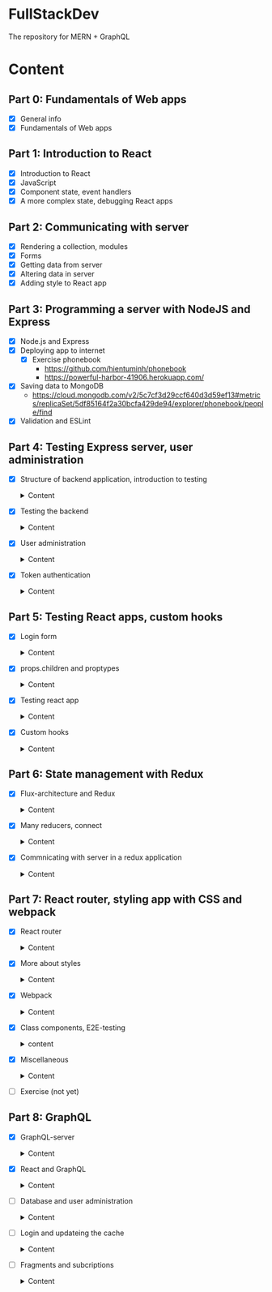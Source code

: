 # FullStackDev
The repository for MERN + GraphQL

# Content
## Part 0: Fundamentals of Web apps
- [x] General info
- [x] Fundamentals of Web apps
## Part 1: Introduction to React
- [x] Introduction to React
- [x] JavaScript
- [x] Component state, event handlers
- [x] A more complex state, debugging React apps
## Part 2: Communicating with server
- [x] Rendering a collection, modules
- [x] Forms
- [x] Getting data from server
- [x] Altering data in server
- [x] Adding style to React app
## Part 3: Programming a server with NodeJS and Express
- [x] Node.js and Express
- [x] Deploying app to internet
  - [x] Exercise phonebook
    - https://github.com/hientuminh/phonebook
    - https://powerful-harbor-41906.herokuapp.com/
- [x] Saving data to MongoDB
  - https://cloud.mongodb.com/v2/5c7cf3d29ccf640d3d59ef13#metrics/replicaSet/5df85164f2a30bcfa429de94/explorer/phonebook/people/find
- [x] Validation and ESLint
## Part 4: Testing Express server, user administration
- [x] Structure of backend application, introduction to testing
  <details>
    <summary>Content</summary>

    ### Project structure
    ```md
    ### Project structure
    ### Exercises
    ### Testing Note applications
    ### Exercises
    ```
  </details>

- [x] Testing the backend
  <details>
    <summary>Content</summary>

    ```md
    ### Test environment
    ### supertest
    ### Logger
    ### Intializing the database before tests
    ### Running tests one by one
    ### async/await
    ### async/await in the backend
    ### More tests and refactoring the backend
    ### Error handling and async/await
    ### Optimizing the beforeEach function
    ### Exercises
    ### Refactoring tests
    ### Exercises
    ```
  </details>

- [x] User administration
  <details>
    <summary>Content</summary>

    ### References across
    - User and Note have one-to-many relationship
    ```javascript
      users = [
        {
          username: 'mluukkai',
          _id: 123456,
        },
        {
          username: 'hellas',
          _id: 141414,
        },
      ]

      notes = [
        {
          content: 'HTML is easy',
          important: false,
          _id: 221212,
          user: 123456,
        },
        {
          content: 'The most important operations of HTTP protocol are GET and POST',
          important: true,
          _id: 221255,
          user: 123456,
        },
        {
          content: 'A proper dinosaur codes with Java',
          important: false,
          _id: 221244,
          user: 141414,
        },
      ]
    ```
    ### Mongoose schema for users
    ```javascript
    const mongoose = require('mongoose')

    const userSchema = new mongoose.Schema({
      username: String,
      name: String,
      passwordHash: String,
      notes: [
        {
          type: mongoose.Schema.Types.ObjectId,
          ref: 'Note'
        }
      ],
    })

    userSchema.set('toJSON', {
      transform: (document, returnedObject) => {
        returnedObject.id = returnedObject._id.toString()
        delete returnedObject._id
        delete returnedObject.__v
        // the passwordHash should not be revealed
        delete returnedObject.passwordHash
      }
    })

    const User = mongoose.model('User', userSchema)

    module.exports = User
    ```
    ```javascript
    const noteSchema = new mongoose.Schema({
      content: {
        type: String,
        required: true,
        minlength: 5
      },
      date: Date,
      important: Boolean,
      user: {
        type: mongoose.Schema.Types.ObjectId,
        ref: 'User'
      }
    })
    ```
    ### Creating users
    - Using bcrypt `npm install bcrypt --save`
    ```javascript
    const saltRounds = 10
    const passwordHash = await bcrypt.hash(body.password, saltRounds)
    ```
    ### Populate
    - The Mongoose join is done with the populate method.
    ```javascript
    const users = await User.find({}).populate('notes', { content: 1, date: 1 })
    ```
  </details>

- [x] Token authentication
  <details>
    <summary>Content</summary>

    ### Limiting creating new notes to logged in users
    - Using JWT `npm install jsonwebtoken --save`

    ```javascript
    const getTokenFrom = request => {
      const authorization = request.get('authorization')
      if (authorization && authorization.toLowerCase().startsWith('bearer ')) {
        return authorization.substring(7)
      }
      return null
    }
    ```
    ### Error handling
    - using errorHandler with JsonWebTokenError
    ### Exercise
    - Add authen for bloglist
      - Adding bcrypt | bcryptjs
      - Update models and controllers
      - Add validation
      - Show more details with populate
      - Add token and permission
  </details>

## Part 5: Testing React apps, custom hooks
- [x] Login form
  <details>
    <summary>Content</summary>

    ### Creating new notes
    - Using `examples/part5a` as ui and `examples/part4d` as backend
    - services/login.js

    ```javascript
    import axios from 'axios'
    const baseUrl = '/api/login'

    const login = async credentials => {
      const response = await axios.post(baseUrl, credentials)
      return response.data
    }

    export default { login }
    ```
    - Condition rendering
    ```javascript
    {user === null && loginForm()}
    {user !== null && noteForm()}
    ```
    ### Saving the token to browsers local storage
    - setItem, getItem, removeItem
    ```javascript
    window.localStorage.setItem('name', 'juha tauriainen')
    ```
    ### Exercises
    - Using https://github.com/fullstackopen-2019/bloglist-frontend
    - Login frontend
    - Using backend at `part4/blog`
  </details>

- [x] props.children and proptypes
  <details>
    <summary>Content</summary>

    ### Displaying the login form only when appropriate

    ### The components children, aka. props.children
    - Using props.children to passing component as slot
    ```javascript
    <Togglable buttonLabel='login'>
          <LoginForm
            username={username}
            password={password}
            handleUsernameChange={({ target }) => setUsername(target.value)}
            handlePasswordChange={({ target }) => setPassword(target.value)}
            handleSubmit={handleLogin}
          />
        </Togglable>
    ```
    ### References to components with ref
    - How can we access it outside of the component?
    - The createRef method is used to create a noteFormRef ref, that is assigned to the Togglable component containing the creation note form. The noteFormRef variable acts as a reference to the component.
    - To recap, the useImperativeHandle function is a React hook, that is used for defining functions in a component which can be invoked from outside of the component.    
    - noteFormRef.current.toggleVisibility()
    ### One point about components

    ```javascript
    <div>
      <Togglable buttonLabel="1" ref={togglable1}>
        first
      </Togglable>

      <Togglable buttonLabel="2" ref={togglable2}>
        second
      </Togglable>

      <Togglable buttonLabel="3" ref={togglable3}>
        third
      </Togglable>
    </div>
  ```
  ### Exercise
  ```javascript
  <div style={hideWhenVisible}>
    // button
  </div>
  <div style={showWhenVisible}>
    {props.children}
    // button
  </div>
  ```
  ### PropTypes
  - `npm install --save prop-types`
  ### ESLint
  - `npm add --save-dev eslint-plugin-jest`
  </details>


- [x] Testing react app

  <details>
    <summary>Content</summary>
    - Using `npm install --save-dev @testing-library/react @testing-library/jest-dom`

    ### Rendering the component for tests

    - Command: CI=true npm test
    - the console may issue a warning if you have not installed Watchman

    ### Test file location
    - In React there are (at least) two different conventions for the test file's location.
    ### Searching for content in a component
    ```javascript
    test('renders content', () => {
      const note = {
        content: 'Component testing is done with react-testing-library',
        important: true
      }

      const component = render(
        <Note note={note} />
      )

      // method 1
      expect(component.container).toHaveTextContent(
        'Component testing is done with react-testing-library'
      )

      // method 2
      const element = component.getByText(
        'Component testing is done with react-testing-library'
      )
      expect(element).toBeDefined()

      // method 3
      const div = component.container.querySelector('.note')
      expect(div).toHaveTextContent(
        'Component testing is done with react-testing-library'
      )
    })
    ```
    ### Debug
    - `component.debug()`
    ### Clicking buttons in tests
    - using mock and fireEvent
    ### Tests for the Togglable component
    ```javascript
    const mockHandler = jest.fn()

    const { getByText } = render(
      <SimpleBlog blog={blog} onClick={mockHandler}/>
    )

    const button = getByText('like')
    fireEvent.click(button)
    fireEvent.click(button)

    expect(mockHandler.mock.calls.length).toBe(2)
    ```
    ### Testing forms
    - The operating principle of the form is to synchronize the state of the input with the state of its parent React component. It is quite difficult to test the form on its own.
    - We will use wraper component for it
    ```javascript
    const Wrapper = (props) => {
      const onChange = (event) => {
        props.state.value = event.target.value
      }

      return (
        <NoteForm
          value={props.state.value}
          onSubmit={props.onSubmit}
          handleChange={onChange}
        />
      )
    }
    ```
    ### Frontend integration tests
    - Two challenge: localStore, fetchAPI
    - The manual mock concept from Jest provides us with a good solution. 
    - setupTests.js
    ```javascript
    import '@testing-library/jest-dom/extend-expect'
    let savedItems = {}

    const localStorageMock = {
      setItem: (key, item) => {
        savedItems[key] = item
      },
      getItem: (key) => savedItems[key],
      clear: () => {
        savedItems = {}
      }
    }

    Object.defineProperty(window, 'localStorage', { value: localStorageMock })
    ```
    ### Test coverage
    > CI=true npm test -- --coverage
    - Examples/part5c-testing-react-app/coverage/lcov-report/index.html
    ### Snapshot testing
    ### E2E Testing
  </details>
- [x] Custom hooks
  <details>
    <summary>Content</summary>

    ### Custom hooks
    - React offer 10 built-in hooks
    - Custom hooks must start with the word `use`
    ### Spread attributes
    - Since the name object has exactly all of the attributes that the input element expects to receive as props, we can pass the props to the element using the spread syntax in the following way
    ```javascript
    <input {...name} />
    const App = () => {
      const name = useField('text')
      const born = useField('date')
      const height = useField('number')

      return (
        <div>
          <form>
            name: 
            <input  {...name} /> 
            <br/> 
            birthdate:
            <input {...born} />
            <br /> 
            height:
            <input {...height} />
          </form>
          <div>
            {name.value} {born.value} {height.value}
          </div>
        </div>
      )
    }
    ```
    ### Revisited hook
    > npm install --save eslint-plugin-react-hooks 
    ```javascript
    module.exports = {
      // ...
      "plugins": [
        // ...
        "react-hooks"
      ],
      "rules": {
        "react-hooks/rules-of-hooks": "error",
        // ...
      }
    }
    - https://github.com/rehooks/awesome-react-hooks
    - https://overreacted.io/why-do-hooks-rely-on-call-order/
    - https://usehooks.com/
    ```
  </details>
## Part 6: State management with Redux
- [x] Flux-architecture and Redux
  <details>
    <summary>Content</summary>

    ### Flux-architecture
    - Facebook developed the Flux- architecture to make state management easier. In Flux, the state is separated completely from the React-components into its own stores. State in the store is not changed directly, but with different actions.
    - [Flux Offical](https://facebook.github.io/flux/docs/in-depth-overview/)
    ### Redux
    - Facebook has an implementation for Flux, but we will be using the Redux - library. It works with the same principle, but is a bit simpler. Facebook also uses Redux now instead of their original Flux.
    - [Redux offical](https://redux.js.org/)
    > npm install redux --save
    - The impact of the action to the state of the application is defined using a reducer.
    - Reducer is never supposed to be called directly from the applications code. Reducer is only given as a parameter to the createStore-function which creates the store
    ```javascript
    import { createStore } from 'redux'
    const counterReducer = (state = 0, action) => {
      // ...
    }
    const store = createStore(counterReducer)
    ```
    - The third important method the store has is subscribe, which is used to create recall functions the store calls when its state is changed.
    ### Pure functions, immutable
    ```javascript
    const noteReducer = (state = [], action) => {
      if (action.type === 'NEW_NOTE') {
        state.push(action.data)
        return state
      }

      return state
    }
    ```
    - The application seems to be working, but the reducer we have declared is bad. It breaks the basic assumption of Redux reducer that reducers must be pure functions. A reducer state must be composed of immutable objects. If there is a change in the state, the old object is not changed, but it is replaced with a new, changed, object. This is exactly what we did with the new reducer: the old array is replaced with the new.
    ### Array spread syntax
    ```javascript
    case 'NEW_NOTE':
      return [...state, action.data]
    ```
    ### DeepFreeze
    ```javascript
    test('good is incremented', () => {
      const action = {
        type: 'GOOD'
      }
      const state = initialState

      deepFreeze(state)
      const newState = counterReducer(state, action)
      expect(newState).toEqual({
        good: 1,
        ok: 0,
        bad: 0
      })
    })
    ```
    ### Uncontrolled form
    - The implementation of both functionalities is straightforward. It is noteworthy that we have not bound the state of the form fields to the state of the App component like we have previously done. React calls this kind of form uncontrolled.
    - https://goshakkk.name/controlled-vs-uncontrolled-inputs-react/
    - https://travisnguyen.net/reactjs/2018/04/17/reactjs-form-uncontrolled-controlled/
    - https://techblog.vn/reactjs-uncontrolled-vs-controlled-forms
    ### Action creators
    ```javascript
    const createNote = (content) => {
      return {
        type: 'NEW_NOTE',
        data: {
          content,
          important: false,
          id: generateId()
        }
      }
    }
    const addNote = (event) => {
      event.preventDefault()
      const content = event.target.note.value
      noteStore.dispatch(createNote(content))
      event.target.note.value = ''
    }
    ```
    ### Passing the state using props
    ```javascript
    import React from 'react'
    import ReactDOM from 'react-dom'
    import { createStore } from 'redux'
    import App from './App'
    import noteReducer from './reducers/noteReducer'

    const store = createStore(noteReducer)

    const renderApp = () => {
      ReactDOM.render(
        <App store={store}/>,
        document.getElementById('root')
      )
    }

    renderApp()
    store.subscribe(renderApp)
    ```
  </details>
- [x] Many reducers, connect
  <details>
    <summary>Content</summary>

    ### Combine
    ```javascript
    import { createStore, combineReducers } from 'redux'

    const reducer = combineReducers({
      notes: noteReducer,
      filter: filterReducer
    })
    ```
    ### Store with complex state
    ```javascript
        all          <input type="radio" name="filter"
      onChange={filterSelected('ALL')} />
    important    <input type="radio" name="filter"
      onChange={filterSelected('IMPORTANT')} />
    nonimportant <input type="radio" name="filter"
      onChange={filterSelected('NONIMPORTANT')} />
    ```
    ### Connect
    - To get rid of this unpleasantness we will use the connect function provided by the React Redux library. This is currently the de facto solution for passing the Redux store to React components.
    > npm install --save react-redux
    ```javascript
    <Provider store={store}>
      <App />
    </Provider>
    ```
    - The component needs the list of notes and the value of the filter from the Redux store. The connect function accepts a so-called mapStateToProps function as its first parameter. The function can be used for defining the props of the connected component that are based on the state of the Redux store.
    ### Referencing action creators passed as props
    ```javascript
    const mapDispatchToProps = dispatch => {
      return {
        createNote: value => {
          dispatch(createNote(value))
        }
      }
    }

    export default connect(
      null,
      mapDispatchToProps
    )(NewNote)
    ```
    - Previously mapStateToProps was simply used for selecting pieces of state from the store, but in this case we are also using the notesToShow function to map the state into the desired filtered list of notes. The new version of notesToShow receives the store's state in its entirety, and selects an appropriate piece of the store that is passed to the component. Functions like this are called selectors.
    - Our new Notes component is almost entirely focused on rendering notes and is quite close to being a so-called presentational component. According to the description provided by Dan Abramov, presentation components:
      - Are concerned with how things look.
      - May contain both presentational and container components inside, and usually have some DOM markup and styles of their own.
      - Often allow containment via props.children.
      - Have no dependencies on the rest of the app, such as Redux actions or stores.
      - Don’t specify how the data is loaded or mutated.
      - Receive data and callbacks exclusively via props.
      - Rarely have their own state (when they do, it’s UI state rather than data).
      - Are written as functional components unless they need state, lifecycle hooks, or performance optimizations.
    - Fits the description of a container component. According to the description provided by Dan Abramov, container components:
      - Are concerned with how things work.
      - May contain both presentational and container components inside but usually don’t have any DOM markup of their own except for some wrapping divs, and never have any styles.
      - Provide the data and behavior to presentational or other container components.
      - Call Redux actions and provide these as callbacks to the presentational components.
      - Are often stateful, as they tend to serve as data sources.
      - Are usually generated using higher order components such as connect from React Redux, rather than written by hand.

  </details>
- [x] Commnicating with server in a redux application
  <details>
    <summary>Content</summary>
 
    ### Exercises
    ```javascript
    import noteService from './services/notes'

    const reducer = combineReducers({
      notes: noteReducer,
      filter: filterReducer,
    });

    const store = createStore(reducer);

    noteService.getAll().then(notes =>
      notes.forEach(note => {
        store.dispatch({ type: 'NEW_NOTE', data: note })
      })
    )
    ```
    - Other
    ```javascript
    import noteReducer, { initializeNotes } from './reducers/noteReducer'
    // ...

    noteService.getAll().then(notes =>
      store.dispatch(initializeNotes(notes))
    )
    ```
    - Why didn't we use await in place of promises and event handlers (registered to `then` -methods):
    > Await only works inside async functions, and the code in index.js is not inside a function, so due to the simple nature of the operation, we'll abstain from using async this time.
    - Improve
    ```javascript
    import React, { useEffect } from 'react'
    import { connect } from 'react-redux'
    import NewNote from './components/NewNote'
    import Notes from './components/Notes'
    import VisibilityFilter from './components/VisibilityFilter'
    import noteService from './services/notes'
    import { initializeNotes } from './reducers/noteReducer'

    const App = (props) => {
      useEffect(() => {
        noteService
          .getAll().then(notes => props.initializeNotes(notes))
      },[])

      return (
        <div>
          <NewNote />
          <VisibilityFilter />
          <Notes />
        </div>
      )
    }

    export default connect(null, { initializeNotes })(App)
    ```
    - New Note
    ```javascript
    import React from 'react'
    import { connect } from 'react-redux'
    import { createNote } from '../reducers/noteReducer'
    import noteService from '../services/notes'

    const NewNote = (props) => {
      const addNote = async (event) => {
        event.preventDefault()
        const content = event.target.note.value
        event.target.note.value = ''
        const newNote = await noteService.createNew(content)
        props.createNote(newNote)
      }

      return (
        // ...
      )
    }

    export default connect(null, { createNote } )(NewNote)
    // createNote in noteReducer
    export const createNote = (data) => {
      return {
        type: 'NEW_NOTE',
        data,
      }
    }
    ```
    ### Asynchronous actions and redux thunk
    - Both components would only use the function provided to them as a prop without caring about the communication with the server that is happening in the background.
    > npm install --save redux-thunk
    ### Redux DevTools
    > npm install --save redux-devtools-extension
    - Add redux-thunk
    - Create store.js
    - move store, reducer from index.js to store.js
    - Move services in component to reducer
    - Using dispatch in reducer to call other reducer or setTimeout
  </details>
## Part 7: React router, styling app with CSS and webpack
- [x] React router
  <details>
    <summary>Content</summary>

    ### React router
    > npm install --save react-router-dom
    ```javascript
    import {
      BrowserRouter as Router,
      Route, Link, Redirect, withRouter
    } from 'react-router-dom'

    const App = () => {

      const padding = { padding: 5 }

      return (
        <div>
          <Router>
            <div>
              <div>
                <Link style={padding} to="/">home</Link>
                <Link style={padding} to="/notes">notes</Link>
                <Link style={padding} to="/users">users</Link>
              </div>
              <Route exact path="/" render={() => <Home />} />
              <Route path="/notes" render={() => <Notes />} />
              <Route path="/users" render={() => <Users />} />
            </div>
          </Router>
        </div>
      )
    }
    ```
    - BrowserRouter is a Router that uses the HTML5 history API (pushState, replaceState and the popState event) to keep your UI in sync with the URL.
    ### Parameterized route
    ### withRouter and history
    - There are a few notable things about the implementation of the form. When logging in, we call the function onSubmit, which calls a method called push of the history-object received by the component as a prop. The command props.history.push('/') results in the address bar of the browser changing its address to /thereby making the application render the respective component, which in this case is Home.
    - The component gets access to the history-prop after it is "wrapped" by the function withRouter.
    ```javascript
    const LoginWithNoHistory = (props) => {
      const onSubmit = (event) => {
        event.preventDefault()
        props.onLogin('mluukkai')
        props.history.push('/')
      }

      return (
        <div>
          <h2>login</h2>
          <form onSubmit={onSubmit}>
            <div>
              username: <input />
            </div>
            <div>
              password: <input type='password' />
            </div>
            <button type="submit">login</button>
          </form>
        </div>
      )
    }

    const Login = withRouter(LoginWithNoHistory)
    ```

    ### redirect
    ```javascript
    <Route path="/users" render={() =>
      user ? <Users /> : <Redirect to="/login" />
    } />
    ```
  </details>
- [x] More about styles
  <details>
    <summary>Content</summary>

    ### Ready-made UI libraries
    > npm install --save react-bootstrap

    > npm install --save semantic-ui-react

    > import { Table } from 'react-bootstrap'
    ### Closing thoughts
    - Instead of using the React Bootstrap library, we could have just as well used Bootstrap directly by defining CSS classes to our application's HTML elements. Instead of defining the table with the Table component:
    ```javascript
    ```
    ### Other UI frameworks
    - [Material](http://www.material-ui.com/)
    - [Bulma](https://bulma.io/)
    - [Ant](https://ant.design/)
    - [Zurb](https://foundation.zurb.com/)
    ### Styled components
    > 
    ```javascript
    const Button = styled.button`
      background: Bisque;
      font-size: 1em;
      margin: 1em;
      padding: 0.25em 1em;
      border: 2px solid Chocolate;
      border-radius: 3px;
    `

    const Input = styled.input`
      margin: 0.25em;
    `
    ```
  </details>
- [x] Webpack
  <details>
    <summary>Content</summary>

    ### Bundling
    - build directory
    ```md
    ├── asset-manifest.json
    ├── favicon.ico
    ├── index.html
    ├── manifest.json
    ├── precache-manifest.8082e70dbf004a0fe961fc1f317b2683.js
    ├── service-worker.js
    └── static
        ├── css
        │   ├── main.f9a47af2.chunk.css
        │   └── main.f9a47af2.chunk.css.map
        └── js
            ├── 1.578f4ea1.chunk.js
            ├── 1.578f4ea1.chunk.js.map
            ├── main.8209a8f2.chunk.js
            ├── main.8209a8f2.chunk.js.map
            ├── runtime~main.229c360f.js
            └── runtime~main.229c360f.js.map
    ```
    > npm installl --save-dev webpack webpack-cli
    ### Configuration file
    ```javascript
    const path = require('path')

    const config = {
      entry: './src/index.js',
      output: {
        path: path.resolve(__dirname, 'build'),
        filename: 'main.js'
      }
    }

    module.exports = config
    ```
    ### Building React
    > npm install --save react react-dom
    ### Loaders
    ```javascript
    {
      test: /\.js$/,
      loader: 'babel-loader',
      query: {
        presets: ['@babel/preset-react']
      }
    }
    ```
    > npm install @babel/core babel-loader @babel/preset-react --save-dev
    - It's worth noting that if the bundled application's source code uses async/await, the browser will not render anything on some browsers. Googling the error message in the console will shed some light on the issue. We have to install one more missing dependency, that is @babel/polyfill:
    > npm install --save @babel/polyfill
    ### Transpilers
    - The process of transforming code from one form of JavaScript to another is called transpiling. The general definition of the term is to compile source code by transforming it from one language to another.
    - The transpilation process that is executed by Babel is defined with plugins. In practice, most developers use ready-made presets that are groups of pre-configured plugins.
    - Currently we are using the @babel/preset-react preset for transpiling the source code of our application. Let's add the @babel/preset-env plugin that contains everything needed to take code using all of the latest features and transpile it to code that is compatible with the ES5 standard:
    ```javascript
    {
      test: /\.js$/,
      loader: 'babel-loader',
      query: {
        presets: ['@babel/preset-env', '@babel/preset-react']
      }
    }
    ```
    - This will cause the transpilation process to break:
    ```javascript
    {
      test: /\.css$/,
      loaders: ['style-loader', 'css-loader'],
    }
    ```
    > npm install style-loader css-loader --save-dev
    ### Webpack-dev-server
    - The current configuration makes it possible to develop our application but the workflow is awful (to the point where it resembles the development workflow with Java). Every time we make a change to the code we have to bundle it and refresh the browser in order to test the code.
    > npm install --save-dev webpack-dev-server
    ### Minifying the code
    - UglifyJS
    ### Development and production configuration
    > npx static-server
    ```javascript
    const path = require('path')
    const webpack = require('webpack')

    const config = (env, argv) => {
      console.log('argv', argv.mode)

      const backend_url = argv.mode === 'production'
        ? 'https://radiant-plateau-25399.herokuapp.com/api/notes'
        : 'http://localhost:3001/notes'

      return {
        entry: './src/index.js',
        output: {
          path: path.resolve(__dirname, 'build'),
          filename: 'main.js'
        },
        devServer: {
          contentBase: path.resolve(__dirname, 'build'),
          compress: true,
          port: 3000,
        },
        devtool: 'source-map',
        module: {
          // ...
        },
        plugins: [
          new webpack.DefinePlugin({
            BACKEND_URL: JSON.stringify(backend_url)
          })
        ]
      }
    }

    module.exports = config
    ```
    ### Polyfill
    - Our application is finished and works with all relatively recent versions of modern browsers, with the exception of Internet Explorer. The reason for this is that because of axios our code uses Promises, and no existing version of IE supports them:
    - The polyfill provided by the promise-polyfill library is easy to use, we simply have to add the following to our existing application code:

  </details>
- [x] Class components, E2E-testing
  <details>
    <summary>content</summary>

    ### Class components
    ```javascript
    import React from 'react'

    class App extends React.Component {
      constructor(props) {
        super(props)

        this.state = {
          anecdotes: [],
          current: 0
        }
      }

      componentDidMount = () => {
        axios.get('http://localhost:3001/anecdotes').then(response => {
          this.setState({ anecdotes: response.data })
        })
      }

      handleClick = () => {
        const current = Math.round(
          Math.random() * this.state.anecdotes.length
        )
        this.setState({ current })
      }

      render() {
        if (this.state.anecdotes.length === 0 ) {
          return <div>no anecdotes...</div>
        }

        return (
          <div>
            <h1>anecdote of the day</h1>
            <div>{this.state.anecdotes[this.state.current].content}</div>
            <button onClick={this.handleClick}>next</button>
          </div>
        )
      }
    }

    export default App
    ```
    ### End to end testing of the application
    - In the year 2018 a software library called **Cypress** has quickly grown in favor in E2E-testing. Cypress is exceptionally easy to use. The amount of legwork one has to do compared to using, e.g. Selenium, is practically non existent. Cypress' way of operating differs radically from most libraries used for E2E-testing. This is because Cypress-tests are all run entirely within the browser. With other approaches the tests are in a Node-process, which is connected to the browser through the APIs that it offers
    ```javascript
    describe('Note app',  function() {
      // ...

      it('login form can be opened', function() {
        cy.visit('http://localhost:3000')
        cy.contains('log in')
          .click()
      })
    })
    ```
    ### Controlling the state of the database
    ```javascript
    describe('Note app', function() {
      beforeEach(function() {
        cy.request('POST', 'http://localhost:3001/api/testing/reset')
        const user = {
          name: 'Matti Luukkainen',
          username: 'mluukkai',
          password: 'salainen'
        }
        cy.request('POST', 'http://localhost:3001/api/users/', user)
        cy.visit('http://localhost:3000')
      })

      it('front page can be opened', function() {
        cy.contains('Notes')
      })
    })
    ```
  </details>
- [x] Miscellaneous
  <details>
    <summary>Content</summary>

    ### Organization of code in React application
    - https://medium.com/hackernoon/the-100-correct-way-to-structure-a-react-app-or-why-theres-no-such-thing-3ede534ef1ed
    - Directory: components, reducers, services, ...
    ### Frontend and backend in the same repository
    - Using one "single-repository-code" with buildpack
    ### Changes on the server
    - WebSockets
    ### On the role of React in applications
    ### Security
    - OWSAP
    - Snyk
    - Helmet to backend
    ### Current trends
    - Typed versions of JS => TypeScript
    - Server side rendering
    - PWA
    - Microservice architecture: A microservice architecture (microservices) is a way of composing the backend of an application from many separate, independent services, which communicate with each other over the network. An individual microservice's purpose is to take care of a particular logical functional whole. In a pure microservice architecture the services do not use a shared database.
    - Serverless
    - Useful libraries and interesting links: immutable.js, remmber, Immer, redux-saga
    - https://reactpatterns.com/
  </details>
- [ ] Exercise (not yet)
## Part 8: GraphQL
- [x] GraphQL-server
  <details>
    <summary>Content</summary>

    ### Schemas and queries
    - In the recent years GraphQL, developed by Facebook, has become popular for communication between web applications and servers.
    - The GraphQL philosophy is very different from REST. REST is resource based. Every resource, for example a user has its own address which identifies it, for example /users/10. All operations done to the resource are done with HTTP requests to its URL. The action depends on the used HTTP-method.
    - The main principle of GraphQL is, that the code on the browser forms **a query describing the data wanted**, and sends it to the API with an HTTP POST request. Unlike REST, all GraphQL queries are sent to the same address, and their type is POST.
    - In the heart of all GraphQL applications is a schema, which describes the data sent between client and the server. The initial schema for our phonebook is as follows:
    ```javascript
    type Person {
      name: String!
      phone: String
      street: String!
      city: String!
      id: ID! 
    }

    type Query {
      personCount: Int!
      allPersons: [Person!]!
      findPerson(name: String!): Person
    }
    ```
    - The schema describles 2 types. The first type, Person, determines that persons have five fields. Four of the fields are type String, which is one of the scalar types of GraphQL. All of the String fields, except phone, must be given a value. This is marked by the exclamation mark on the schema. The type of the field id is ID. ID fields are strings, but GraphQL ensures they are unique. The second type is a Query. Practically every GraphQL schema describes a Query, which tells what kind of queries can be made to the API.
    - Despite its name, GraphQL does not actually have anything to do with databases. It does not care how the data is saved. The data a GraphQL API uses can be saved into a relational database, document database, or to other servers which GraphQL-server can access with for example REST.
    ### Apllo server
    > npm install --save apollo-server graphql
    - The heart of the code is an ApolloServer, which is given two parameters
    ```javascript
    const server = new ApolloServer({
      typeDefs, // The first parameter, typeDefs, contains the GraphQL schema.
      resolvers, //The second parameter is an object, which contains the resolvers of the server. These are the code, which defines how GraphQL queries are responded to.
    })
    ```
    ### GraphQL-playground
    > node index.js
    ```json
    query {
      allPersons {
        name,
        phone
      }
    }
    ```
    ### Parameters of a resolver
    - A GraphQL-server must define resolvers for each field of each type in the schema. We have so far only defined resolvers for fields of the type Query, so for each query of the application.
    ```javascript
    const resolvers = {
      Query: {
        ...
      },
      Person: {
        name: (root) => root.name,
        phone: (root) => root.phone,
        street: (root) => root.street,
        city: (root) => root.city,
        id: (root) => root.id,
      }
    }
    ```
    ### Object within an object
    - So every time a Person object is returned, the fields name, phone and id are returned using their default resolvers, but the field address is formed by using a self defined resolver. The parameter root of the resolver function is the person-object, so the street and the city of the address can be taken from its fields.
    ```javascript
    const resolvers = {
      Query: {
        ...
      },
      Person: {
        address: (root) => {
          return {
            street: root.street,
            city: root.city,
            country: 'VietNam'
          }
        }
      }
    }
    ```
    ### Mutation
    - Let's add functionality for adding new persons to the phonebook. In GraphQL, all operations which cause a change are done with mutations. Mutations are described in the schema as the keys of type Mutation. The schema for a mutation for adding a new person looks as follows:
    ```javascript
    type Mutation {
      addPerson(
        name: String!
        phone: String
        street: String!
        city: String!
      ): Person
    }
    const resolvers = {
      // ...
      Mutation: {
        addPerson: (root, args) => {
          const person = { ...args, id: uuid() }
          persons = persons.concat(person)
          return person
        }
      }
    }
    ```
    - So the resolver of the address field of the Person type formats the response object to the right form.
    ### Error handling
    - UserInputError

    ### Enum
    ```javascript
    enum YesNo {
      YES
      NO
    }

    type Query {
      personCount: Int!
      allPersons(phone: YesNo): [Person!]!
      findPerson(name: String!): Person
    }

    Query: {
      personCount: () => persons.length,
      allPersons: (root, args) => {
        if (!args.phone) {
          return persons
        }
        const byPhone = (person) =>
          args.phone === 'YES' ? person.phone : !person.phone
        return persons.filter(byPhone)
      },
      findPerson: (root, args) =>
        persons.find(p => p.name === args.name)
    },
    ```
    ### Changing a phone number
    ```javascript
    type Mutation {
      addPerson(
        name: String!
        phone: String
        street: String!
        city: String!
      ): Person
      editNumber(
        name: String!
        phone: String!
      ): Person
    }
    ```
    ### More on queries
    ```javascript
    query {
      havePhone: allPersons(phone: YES){
        name
      }
      phoneless: allPersons(phone: NO){
        name
      }
    }
    ```
    ### Exercise (done)
  </details>
- [x] React and GraphQL
  <details>
    <summary>Content</summary>

    ### Apollo client
    > npm install apollo-boost react-apollo graphql --save
    ```javascript
    import React from 'react'
    import ReactDOM from 'react-dom'

    import ApolloClient, { gql } from 'apollo-boost'

    const client = new ApolloClient({
      uri: 'http://localhost:4000/graphql'
    })

    const query = gql`
    {
      allPersons  {
        name,
        phone,
        address {
          street,
          city
        }
        id
      }
    }
    `

    client.query({ query })
      .then((response) => {
        console.log(response.data)
      })

    const App = () => {
      return <div>
        test
      </div>
    }

    ReactDOM.render(<App />, document.getElementById('root'))
    ```
    ### Query-component
    ```javascript
    const App = () => {
      return <Query query={ALL_PERSONS}>
        {(result) => <Persons result={result} />}
      </Query>
    }
    ```
    ### Named queries and variables
    - The component we just used,Query, is not optimal for our purposes, because we would like to make the query only when a user wants to see the details of a person. One way would be to use the query method of the client object. All components of the application can access the query object via the ApolloConsumer component. Let's modify the App component to fetch a reference to the query object via ApolloConsumer, and pass it on to the Persons component.
    ```javascript
    const Persons = ({ result, client }) => {
      const [person, setPerson] = useState(null)

      if (result.loading) {
        return <div>loading...</div>
      }

      const showPerson = async (name) => {
        const { data } = await client.query({
          query: FIND_PERSON,
          variables: { nameToSearch: name }
        })
        setPerson(data.findPerson)
      }
    }
    ```
    ### Cache
    - When we do multiple queries for example the address details of Arto Hellas, we notice something interesting: The query to the backend is done only the first time around. After this, despite of the same query being done again by the code, the query is not sent to the backend.
    - Apollo client saves the responses of queries to cache. To optimize performance if the response to a query is already in the cache, the query is not sent to the server at all.
    - Data in the cache is organized by query. Because Person objects have an identifying field id which is type ID, if the same object is returned by multiple queries, Apollo is able to combine them into one. Because of this, doing findPerson queries for the address details of Arto Hellas has updated the address details also for the query allPersons.
    ### Mutation-component
    - The pros and cons of this solution are almost opposite of the previous one. There is no extra web traffic, because queries are not done just in case. However if one user now updates the state of the server, the changes do not show to other users immediately. There are other ways to update the cache. More about those later in this part.
    ```javascript
    const CREATE_PERSON = gql`
      mutation createPerson($name: String!, $street: String!, $city: String!, $phone: String) {
        addPerson(
          name: $name,
          street: $street,
          city: $city,
          phone: $phone
        ) {
          name
          phone
          id
          address {
            street
            city
          }
        }
      }
    `

    const PersonForm = (props) => {
      const [name, setName] = useState('')
      const [phone, setPhone] = useState('')
      const [street, setStreet] = useState('')
      const [city, setCity] = useState('')

      const submit = async (e) => {
        e.preventDefault()
        await props.addPerson({
          variables: { name, phone, street, city }
        })

        setName('')
        setPhone('')
        setStreet('')
        setCity('')
      }

      return (
        <div>
          <form onSubmit={submit}>
            <div>
              name <input
                value={name}
                onChange={({ target }) => setName(target.value)}
              />
            </div>
            <div>
              phone <input
                value={phone}
                onChange={({ target }) => setPhone(target.value)}
              />
            </div>
            <div>
              street <input
                value={street}
                onChange={({ target }) => setStreet(target.value)}
              />
            </div>
            <div>
              city <input
                value={city}
                onChange={({ target }) => setCity(target.value)}
              />
            </div>
            <button type='submit'>add!</button>
          </form>
        </div>
      )
    }

    const App = () => {
      return (
        <div>
          <ApolloConsumer>
            {(client =>
              <Query query={ALL_PERSONS}>
                {(result) =>
                  <Persons result={result} client={client} />
                }
              </Query>
            )}
          </ApolloConsumer>
          <h2>create new</h2>
          <Mutation mutation={CREATE_PERSON} refetchQueries={[{query: ALL_PERSONS}]}>
            {(addPerson) =>
              <PersonForm
                addPerson={addPerson}
              />
            }
          </Mutation>
        </div>
      )
    }
    ```
    ### Handling mutation error messages
    ```javascript
    const [errorMessage, setErrorMessage] = useState(null)
    const handleError = (error) => {
      setErrorMessage(error.graphQLErrors[0].message)
      setTimeout(() => {
        setErrorMessage(null)
      }, 10000)
    }
    <Mutation
      mutation={createPerson} 
      refetchQueries={[{ query: allPersons }]}
      onError={handleError}
    >
    ```
    ### Updating a phone number
    ```javascript
    const EDIT_NUMBER = gql`
    mutation editNumber($name: String!, $phone: String!) {
      editNumber(name: $name, phone: $phone)  {
        name
        phone
        address {
          street
          city
        }
        id
      }
    }
    `
    ```
    ### Apollo Client and the applications state
    ### Render props
    - GraphQL components Query, Mutation and ApolloConsumer follow the so called render props principle. A component following this principle is given, as props or as a child between its tags (which technically is also a props), a function which defines how the component is rendered. With the render props -principle it is possible to move data or function references to the component responsible for rendering.
    - The Render props -principle has been quite popular. For example react router we used in part 7 uses it. Using the component Route of the React router it is defined what the application renders when the browser is in a certain url. The following defines, that if the url is /notes, the component Notes is rendered, and if the url is for example /notes/10, a Note component which has been given id 10 as a parameter is rendered.
    ### Apollo with hooks
    > npm install --save react-apollo
    ```javascript
      import { useQuery } from '@apollo/react-hooks'
      const persons = useQuery(ALL_PERSONS)
      <ApolloConsumer>
        {(client =>
          <Query query={ALL_PERSONS}>
            {(result) =>
              <Persons result={result} client={client} />
            }
          </Query>
        )}
      </ApolloConsumer>

    <Query query={ALL_PERSONS}>
      {(result) => <Persons result={result} />}
    </Query> 

    <Persons result={persons} />
    ```
    ### Exercise
    > npm install --save graphql react-apollo
    - Add apollo for index.js
    ```javascript
    import ApploClient from 'apollo-boost'
    import { ApolloProvider } from "@apollo/react-hooks"

    const client = new ApploClient({
      uri: 'http://localhost:4000/graphql'
    })

    ReactDOM.render(
      <ApolloProvider client={client} >
        <App />
      </ApolloProvider>,
      document.getElementById('root')
    )
    ```
    - Add query for Authors
  </details>
- [ ] Database and user administration
  <details>
    <summary>Content</summary>

    ### Mongoose and Apollo
    ```javascript
    const { ApolloServer, UserInputError, gql } = require('apollo-server')
    const mongoose = require('mongoose')
    const Person = require('./models/person')

    mongoose.set('useFindAndModify', false)

    const MONGODB_URI = 'mongodb+srv://fullstack:fullstack@cluster0-ostce.mongodb.net/graphql?retryWrites=true'

    console.log('connecting to', MONGODB_URI)

    mongoose.connect(MONGODB_URI, { useNewUrlParser: true })
      .then(() => {
        console.log('connected to MongoDB')
      })
      .catch((error) => {
        console.log('error connection to MongoDB:', error.message)
      })

    const typeDefs = gql`
      ...
    `

    const resolvers = {
      Query: {
        personCount: () => Person.collection.countDocuments(),
        allPersons: (root, args) => {
          // filters missing
          return Person.find({})
        },
        findPerson: (root, args) => Person.findOne({ name: args.name })
      },
      Person: {
        address: root => {
          return {
            street: root.street,
            city: root.city
          }
        }
      },
      Mutation: {
        addPerson: (root, args) => {
          const person = new Person({ ...args })
          return person.save()
        },
        editNumber: async (root, args) => {
          const person = await Person.findOne({ name: args.name })
          person.phone = args.phone
          return person.save()
        }
      }
    }
    ```
    ### Validation
    ```javascript
    Mutation: {
        addPerson: async (root, args) => {
        const person = new Person({ ...args })

        try {
          await person.save()
        } catch (error) {
          throw new UserInputError(error.message, {
            invalidArgs: args,
          })
        }
        return person
      },
        editNumber: async (root, args) => {
          const person = await Person.findOne({ name: args.name })
          person.phone = args.phone

          try {
            await person.save()
          } catch (error) {
            throw new UserInputError(error.message, {
              invalidArgs: args,
            })
          }
          return person
        }
    }
    ```
    ### User and log in
    ```javascript
    const jwt = require('jsonwebtoken')

    const JWT_SECRET = 'NEED_HERE_A_SECRET_KEY'

    Mutation: {
      // ..
      createUser: (root, args) => {
        const user = new User({ username: args.username })

        return user.save()
          .catch(error => {
            throw new UserInputError(error.message, {
              invalidArgs: args,
            })
          })
      },
      login: async (root, args) => {
        const user = await User.findOne({ username: args.username })

        if ( !user || args.password !== 'secred' ) {
          throw new UserInputError("wrong credentials")
        }

        const userForToken = {
          username: user.username,
          id: user._id,
        }

        return { value: jwt.sign(userForToken, JWT_SECRET) }
      },
    },
    ```
    - Server with context
    ```javascript
    const server = new ApolloServer({
      typeDefs,
      resolvers,
      context: async ({ req }) => {
        const auth = req ? req.headers.authorization : null
        if (auth && auth.toLowerCase().startsWith('bearer ')) {
          const decodedToken = jwt.verify(
            auth.substring(7), JWT_SECRET
          )
          const currentUser = await User.findById(decodedToken.id).populate('friends')
          return { currentUser }
        }
      }
    })
    Query: {
      // ...
      me: (root, args, context) => {
        return context.currentUser
      }
    },
    ```
    ### Friends list
    - mutation
    ```javascript
      addAsFriend: async (root, args, { currentUser }) => {
      const nonFriendAlready = (person) => 
        !currentUser.friends.map(f => f._id).includes(person._id)

      if (!currentUser) {
        throw new AuthenticationError("not authenticated")
      }

      const person = await Person.findOne({ name: args.name })
      if ( nonFriendAlready(person) ) {
        currentUser.friends = currentUser.friends.concat(person)
      }

      await currentUser.save()

      return currentUser
    },
    ```
    ### Excercise
  </details>
- [ ] Login and updateing the cache
  <details>
    <summary>Content</summary>

    ### User log in
    ```javascript
    const LOGIN = gql`
      mutation login($username: String!, $password: String!) {
        login(username: $username, password: $password)  {
          value
        }
      }
    `

    const App = () => {
      const [token, setToken] = useState(null)

      // ...

      const [login] = useMutation(LOGIN, {
        onError: handleError
      })

      const errorNotification = () => errorMessage &&
        <div style={{ color: 'red' }}>
          {errorMessage}
        </div>

      if (!token) {
        return (
          <div>
            {errorNotification()}
            <h2>Login</h2>
            <LoginForm
              login={login}
              setToken={(token) => setToken(token)}
            />
          </div>
        )
      }

      return (
        // ...
      )
    }

    // LoginForm
    import React, { useState } from 'react'

    const LoginForm = (props) => {
      const [username, setUsername] = useState('')
      const [password, setPassword] = useState('')

      const submit = async (event) => {
        event.preventDefault()

        const result = await props.login({
          variables: { username, password }
        })

        if (result) {
          const token = result.data.login.value
          props.setToken(token)
          localStorage.setItem('phonenumbers-user-token', token)
        }
      }

      return (
        <div>
          <form onSubmit={submit}>
            <div>
              username <input
                value={username}
                onChange={({ target }) => setUsername(target.value)}
              />
            </div>
            <div>
              password <input
                type='password'
                value={password}
                onChange={({ target }) => setPassword(target.value)}
              />
            </div>
            <button type='submit'>login</button>
          </form>
        </div>
      )
    }

    export default LoginForm
    ```
    ### Adding a token to a header
    - After the backend changes, creating new persons requires that a valid user token is sent with the request. In order to send the token, we have to change the way we define the ApolloClient-object in index.js a little.
    > npm install --save apollo-link apollo-link-context

    ```javascript
    import { ApolloClient } from 'apollo-client'
    import { createHttpLink } from 'apollo-link-http'
    import { InMemoryCache } from 'apollo-cache-inmemory'
    import { setContext } from 'apollo-link-context'

    const httpLink = createHttpLink({
      uri: 'http://localhost:4000/graphql',
    })

    const authLink = setContext((_, { headers }) => {
      const token = localStorage.getItem('phonenumbers-user-token')
      return {
        headers: {
          ...headers,
          authorization: token ? `bearer ${token}` : null,
        }
      }
    })

    const client = new ApolloClient({
      link: authLink.concat(httpLink),
      cache: new InMemoryCache()
    })
    ```
    ### Updating cache, revisited
    ```javascript
    const App = () => {
      // ...

      const [addPerson] = useMutation(CREATE_PERSON, {
        onError: handleError,
        refetchQueries: [{ query: ALL_PERSONS }]
      })

      // ..
    }

    const App = () => {
    // ...

    const [addPerson] = useMutation(CREATE_PERSON, {
      onError: handleError,
      update: (store, response) => {
        const dataInStore = store.readQuery({ query: ALL_PERSONS })
        dataInStore.allPersons.push(response.data.addPerson)
        store.writeQuery({
          query: ALL_PERSONS,
          data: dataInStore
        })
      }
    })
  
    // ..
  }  
    ```
  </details>
- [ ] Fragments and subcriptions
  <details>
    <summary>Content</summary>

    ### fragments
    ```javascript
    fragment PersonDetails on Person {
      name
      phone 
      address {
        street 
        city
      }
    }
    ```
    ### Subscriptions
    - Along with query- and mutation types, GraphQL offers a third operation type: subscriptions. With subscriptions clients can subscribe to updates about changes in the server.
    ### Subscriptions on the server
    ```javascript
    type Subscription {
      personAdded: Person!
    }

    const { PubSub } = require('apollo-server')
    const pubsub = new PubSub()

      Mutation: {
        addPerson: async (root, args, context) => {
          const person = new Person({ ...args })
          const currentUser = context.currentUser

          if (!currentUser) {
            throw new AuthenticationError("not authenticated")
          }

          try {
            await person.save()
            currentUser.friends = currentUser.friends.concat(person)
            await currentUser.save()
          } catch (error) {
            throw new UserInputError(error.message, {
              invalidArgs: args,
            })
          }

          pubsub.publish('PERSON_ADDED', { personAdded: person })

          return person
        },  
      },
      Subscription: {
        personAdded: {
          subscribe: () => pubsub.asyncIterator(['PERSON_ADDED'])
        },
      },

    server.listen().then(({ url, subscriptionsUrl }) => {
      console.log(`Server ready at ${url}`)
      console.log(`Subscriptions ready at ${subscriptionsUrl}`)
    })
    ```
    ### Subscriptions on the client
    ```javascript
    import React from 'react'
    import ReactDOM from 'react-dom'
    import App from './App'

    import { ApolloProvider } from '@apollo/react-hooks'

    import { ApolloClient } from 'apollo-client'
    import { createHttpLink } from 'apollo-link-http'
    import { InMemoryCache } from 'apollo-cache-inmemory'
    import { setContext } from 'apollo-link-context'

    import { split } from 'apollo-link'
    import { WebSocketLink } from 'apollo-link-ws'
    import { getMainDefinition } from 'apollo-utilities'

    const wsLink = new WebSocketLink({
      uri: `ws://localhost:4000/graphql`,
      options: { reconnect: true }
    })

    const httpLink = createHttpLink({
      uri: 'http://localhost:4000/graphql',
    })

    const authLink = setContext((_, { headers }) => {
      const token = localStorage.getItem('phonenumbers-user-token')
      return {
        headers: {
          ...headers,
          authorization: token ? `bearer ${token}` : null,
        }
      }
    })

    const link = split(
      ({ query }) => {
        const { kind, operation } = getMainDefinition(query)
        return kind === 'OperationDefinition' && operation === 'subscription'
      },
      wsLink,
      authLink.concat(httpLink),
    )

    const client = new ApolloClient({
      link,
      cache: new InMemoryCache()
    })

    ReactDOM.render(
      <ApolloProvider client={client}>
        <App />
      </ApolloProvider>,
      document.getElementById('root')
    )
    ```
    - The subscriptions are done using either the Subscription component or the useSubscription hook that is available in Apollo Client 3.0. We will use the hook-based solution
    ```javascript
    import { useQuery, useMutation, useSubscription, useApolloClient } from '@apollo/react-hooks'

    // ...

    const PERSON_ADDED = gql`
      subscription {
        personAdded {
          ...PersonDetails
        }
      }
      
    ${PERSON_DETAILS}
    `

    const App = () => {
      // ...

      useSubscription(PERSON_ADDED, {
        onSubscriptionData: ({ subscriptionData }) => {
          console.log(subscriptionData)
        }
      })

      // ...
    }
    ```
    ### n+1-problem
    ```javascript
    Query: {
      allPersons: (root, args) => {    
        console.log('Person.find')
        if (!args.phone) {
          return Person.find({}).populate('friendOf')
        }

        return Person.find({ phone: { $exists: args.phone === 'YES' } })
          .populate('friendOf')
      },
      // ...
    }
    ```
  </details>
  